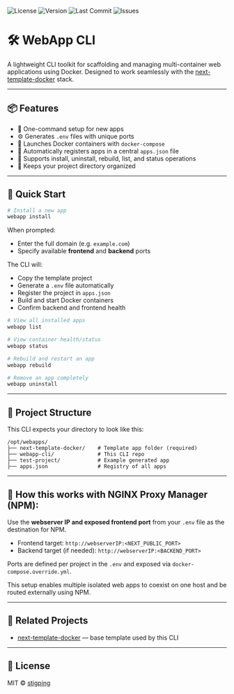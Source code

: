 ![License](https://img.shields.io/github/license/stigping/webapp-cli)
![Version](https://img.shields.io/github/v/tag/stigping/webapp-cli?label=version)
![Last Commit](https://img.shields.io/github/last-commit/stigping/webapp-cli)
![Issues](https://img.shields.io/github/issues/stigping/webapp-cli)

# 🛠️ WebApp CLI

A lightweight CLI toolkit for scaffolding and managing multi-container web applications using Docker. Designed to work seamlessly with the [next-template-docker](https://github.com/stigping/next-template-docker) stack.

---

## 📦 Features

- 🔧 One-command setup for new apps
- ⚙️ Generates `.env` files with unique ports
- 🐳 Launches Docker containers with `docker-compose`
- 📄 Automatically registers apps in a central `apps.json` file
- 🔁 Supports install, uninstall, rebuild, list, and status operations
- 📂 Keeps your project directory organized

---

## 🚀 Quick Start

```bash
# Install a new app
webapp install
```

When prompted:

- Enter the full domain (e.g. `example.com`)
- Specify available **frontend** and **backend** ports

The CLI will:

- Copy the template project
- Generate a `.env` file automatically
- Register the project in `apps.json`
- Build and start Docker containers
- Confirm backend and frontend health

```bash
# View all installed apps
webapp list

# View container health/status
webapp status

# Rebuild and restart an app
webapp rebuild

# Remove an app completely
webapp uninstall
```

---

## 📁 Project Structure

This CLI expects your directory to look like this:

```
/opt/webapps/
├── next-template-docker/    # Template app folder (required)
├── webapp-cli/              # This CLI repo
├── test-project/            # Example generated app
├── apps.json                # Registry of all apps
```

---

## 🧭 How this works with NGINX Proxy Manager (NPM):

Use the **webserver IP and exposed frontend port** from your `.env` file as the destination for NPM.

- Frontend target: `http://webserverIP:<NEXT_PUBLIC_PORT>`
- Backend target (if needed): `http://webserverIP:<BACKEND_PORT>`

Ports are defined per project in the `.env` and exposed via `docker-compose.override.yml`.

This setup enables multiple isolated web apps to coexist on one host and be routed externally using NPM.

---

## 🔗 Related Projects

- [next-template-docker](https://github.com/stigping/next-template-docker) — base template used by this CLI

---

## 📄 License

MIT © [stigping](https://github.com/stigping)
